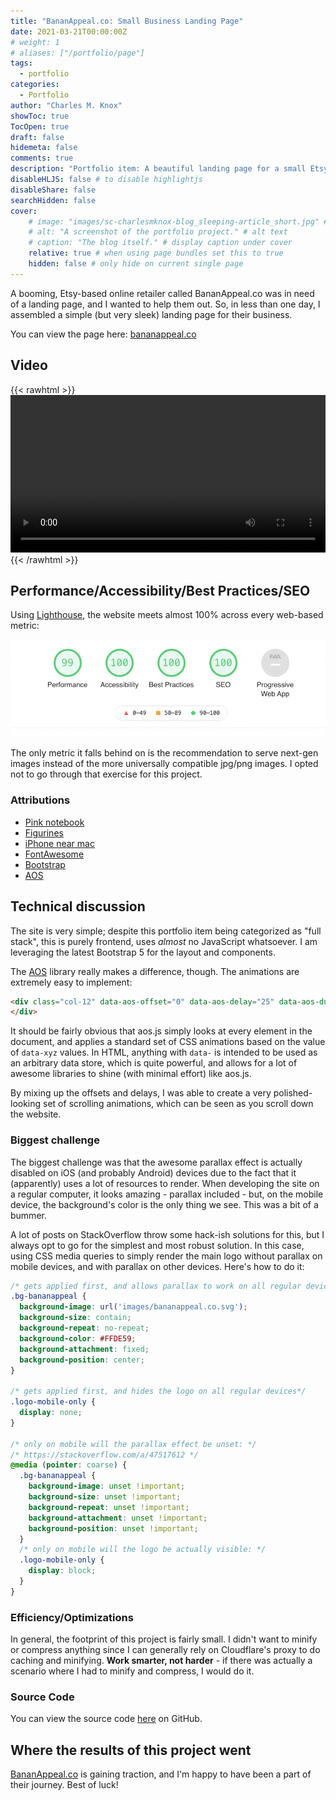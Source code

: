 ```yaml
---
title: "BananAppeal.co: Small Business Landing Page"
date: 2021-03-21T00:00:00Z
# weight: 1
# aliases: ["/portfolio/page"]
tags:
  - portfolio
categories:
  - Portfolio
author: "Charles M. Knox"
showToc: true
TocOpen: true
draft: false
hidemeta: false
comments: true
description: "Portfolio item: A beautiful landing page for a small Etsy-based business called BananAppeal.co."
disableHLJS: false # to disable highlightjs
disableShare: false
searchHidden: false
cover:
    # image: "images/sc-charlesmknox-blog_sleeping-article_short.jpg" # image path/url
    # alt: "A screenshot of the portfolio project." # alt text
    # caption: "The blog itself." # display caption under cover
    relative: true # when using page bundles set this to true
    hidden: false # only hide on current single page
---
```


A booming, Etsy-based online retailer called BananAppeal.co was in need of a landing page, and I wanted to help them out. So, in less than one day, I assembled a simple (but very sleek) landing page for their business.

You can view the page here: [bananappeal.co](https://bananappeal.co)

## Video

{{< rawhtml >}}
<video controls width="100%" style="max-height: 600px">
    <source src="images/bananappeal-mobile.mov"
            type="video/mp4">
    Sorry, your browser doesn't support embedded videos.
</video>
{{< /rawhtml >}}


## Performance/Accessibility/Best Practices/SEO

Using [Lighthouse](https://web.dev), the website meets almost 100% across every web-based metric:

![Lighthouse metrics](images/lighthouse.png)

The only metric it falls behind on is the recommendation to serve next-gen images instead of the more universally compatible jpg/png images. I opted not to go through that exercise for this project.

### Attributions

* [Pink notebook](https://unsplash.com/photos/lFmuWU0tv4M)
* [Figurines](https://unsplash.com/photos/vCYfdVhIZ2Y)
* [iPhone near mac](https://unsplash.com/photos/xsGxhtAsfSA)
* [FontAwesome](https://github.com/FortAwesome/Font-Awesome)
* [Bootstrap](https://getbootstrap.com/)
* [AOS](https://github.com/michalsnik/aos)

## Technical discussion

The site is very simple; despite this portfolio item being categorized as "full stack", this is purely frontend, uses *almost* no JavaScript whatsoever. I am leveraging the latest Bootstrap 5 for the layout and components.

The [AOS](https://github.com/michalsnik/aos) library really makes a difference, though. The animations are extremely easy to implement:

```html
<div class="col-12" data-aos-offset="0" data-aos-delay="25" data-aos-duration="1000" data-aos="fade-up">
</div>
```

It should be fairly obvious that aos.js simply looks at every element in the document, and applies a standard set of CSS animations based on the value of `data-xyz` values. In HTML, anything with `data-` is intended to be used as an arbitrary data store, which is quite powerful, and allows for a lot of awesome libraries to shine (with minimal effort) like aos.js.

By mixing up the offsets and delays, I was able to create a very polished-looking set of scrolling animations, which can be seen as you scroll down the website.

### Biggest challenge

The biggest challenge was that the awesome parallax effect is actually disabled on iOS (and probably Android) devices due to the fact that it (apparently) uses a lot of resources to render. When developing the site on a regular computer, it looks amazing - parallax included - but, on the mobile device, the background's color is the only thing we see. This was a bit of a bummer.

A lot of posts on StackOverflow throw some hack-ish solutions for this, but I always opt to go for the simplest and most robust solution. In this case, using CSS media queries to simply render the main logo without parallax on mobile devices, and with parallax on other devices. Here's how to do it:

```css
/* gets applied first, and allows parallax to work on all regular devices */
.bg-bananappeal {
  background-image: url('images/bananappeal.co.svg');
  background-size: contain;
  background-repeat: no-repeat;
  background-color: #FFDE59;
  background-attachment: fixed;
  background-position: center;
}

/* gets applied first, and hides the logo on all regular devices*/
.logo-mobile-only {
  display: none;
}

/* only on mobile will the parallax effect be unset: */
/* https://stackoverflow.com/a/47517612 */
@media (pointer: coarse) {
  .bg-bananappeal {
    background-image: unset !important;
    background-size: unset !important;
    background-repeat: unset !important;
    background-attachment: unset !important;
    background-position: unset !important;
  }
  /* only on mobile will the logo be actually visible: */
  .logo-mobile-only {
    display: block;
  }
}
```

### Efficiency/Optimizations

In general, the footprint of this project is fairly small. I didn't want to minify or compress anything since I can generally rely on Cloudflare's proxy to do caching and minifying. **Work smarter, not harder** - if there was actually a scenario where I had to minify and compress, I would do it.

### Source Code

You can view the source code [here](https://github.com/charles-m-knox/bananappeal.co) on GitHub.

## Where the results of this project went

[BananAppeal.co](https://bananappeal.co) is gaining traction, and I'm happy to have been a part of their journey. Best of luck!
